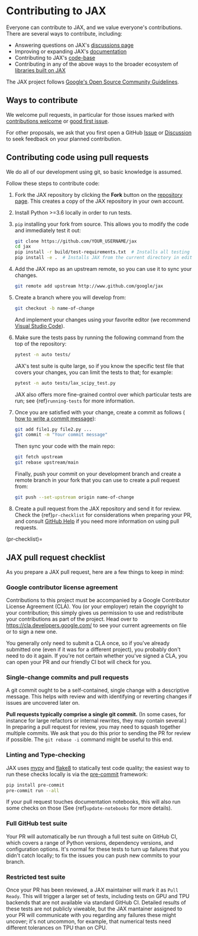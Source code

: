 # Contributing to JAX

Everyone can contribute to JAX, and we value everyone's contributions. There are several
ways to contribute, including:

- Answering questions on JAX's [discussions page](https://github.com/google/jax/discussions)
- Improving or expanding JAX's [documentation](http://jax.readthedocs.io/)
- Contributing to JAX's [code-base](http://github.com/google/jax/)
- Contributing in any of the above ways to the broader ecosystem of [libraries built on JAX](https://github.com/google/jax#neural-network-libraries)

The JAX project follows [Google's Open Source Community Guidelines](https://opensource.google/conduct/).

## Ways to contribute

We welcome pull requests, in particular for those issues marked with
[contributions welcome](https://github.com/google/jax/issues?q=is%3Aopen+is%3Aissue+label%3A%22contributions+welcome%22) or
[good first issue](https://github.com/google/jax/issues?q=is%3Aopen+is%3Aissue+label%3A%22good+first+issue%22).

For other proposals, we ask that you first open a GitHub
[Issue](https://github.com/google/jax/issues/new/choose) or
[Discussion](https://github.com/google/jax/discussions)
to seek feedback on your planned contribution.

## Contributing code using pull requests

We do all of our development using git, so basic knowledge is assumed.

Follow these steps to contribute code:

1. Fork the JAX repository by clicking the **Fork** button on the
   [repository page](http://www.github.com/google/jax). This creates
   a copy of the JAX repository in your own account.

2. Install Python >=3.6 locally in order to run tests.

3. `pip` installing your fork from source. This allows you to modify the code
   and immediately test it out:

   ```bash
   git clone https://github.com/YOUR_USERNAME/jax
   cd jax
   pip install -r build/test-requirements.txt  # Installs all testing requirements.
   pip install -e .  # Installs JAX from the current directory in editable mode.
   ```

4. Add the JAX repo as an upstream remote, so you can use it to sync your
   changes.

   ```bash
   git remote add upstream http://www.github.com/google/jax
   ```

5. Create a branch where you will develop from:

   ```bash
   git checkout -b name-of-change
   ```

   And implement your changes using your favorite editor (we recommend
   [Visual Studio Code](https://code.visualstudio.com/)).

6. Make sure the tests pass by running the following command from the top of
   the repository:

   ```bash
   pytest -n auto tests/
   ```

   JAX's test suite is quite large, so if you know the specific test file that covers your
   changes, you can limit the tests to that; for example:

   ```bash
   pytest -n auto tests/lax_scipy_test.py
   ```

   JAX also offers more fine-grained control over which particular tests are run;
   see {ref}`running-tests` for more information.

7. Once you are satisfied with your change, create a commit as follows (
   [how to write a commit message](https://chris.beams.io/posts/git-commit/)):

   ```bash
   git add file1.py file2.py ...
   git commit -m "Your commit message"
   ```

   Then sync your code with the main repo:

   ```bash
   git fetch upstream
   git rebase upstream/main
   ```

   Finally, push your commit on your development branch and create a remote 
   branch in your fork that you can use to create a pull request from:

   ```bash
   git push --set-upstream origin name-of-change
   ```

8. Create a pull request from the JAX repository and send it for review.
   Check the {ref}`pr-checklist` for considerations when preparing your PR, and
   consult [GitHub Help](https://help.github.com/articles/about-pull-requests/)
   if you need more information on using pull requests.

(pr-checklist)=

## JAX pull request checklist

As you prepare a JAX pull request, here are a few things to keep in mind:

### Google contributor license agreement

Contributions to this project must be accompanied by a Google Contributor License
Agreement (CLA). You (or your employer) retain the copyright to your contribution;
this simply gives us permission to use and redistribute your contributions as
part of the project. Head over to <https://cla.developers.google.com/> to see
your current agreements on file or to sign a new one.

You generally only need to submit a CLA once, so if you've already submitted one
(even if it was for a different project), you probably don't need to do it
again. If you're not certain whether you've signed a CLA, you can open your PR
and our friendly CI bot will check for you.

### Single-change commits and pull requests

A git commit ought to be a self-contained, single change with a descriptive
message. This helps with review and with identifying or reverting changes if
issues are uncovered later on.

**Pull requests typically comprise a single git commit.** (In some cases, for
instance for large refactors or internal rewrites, they may contain several.)
In preparing a pull request for review, you may need to squash together
multiple commits. We ask that you do this prior to sending the PR for review if
possible. The `git rebase -i` command might be useful to this end.

### Linting and Type-checking

JAX uses [mypy](https://mypy.readthedocs.io/) and [flake8](https://flake8.pycqa.org/)
to statically test code quality; the easiest way to run these checks locally is via
the [pre-commit](https://pre-commit.com/) framework:

```bash
pip install pre-commit
pre-commit run --all
```

If your pull request touches documentation notebooks, this will also run some checks
on those (See {ref}`update-notebooks` for more details).

### Full GitHub test suite

Your PR will automatically be run through a full test suite on GitHub CI, which
covers a range of Python versions, dependency versions, and configuration options.
It's normal for these tests to turn up failures that you didn't catch locally; to
fix the issues you can push new commits to your branch.

### Restricted test suite

Once your PR has been reviewed, a JAX maintainer will mark it as `Pull Ready`. This
will trigger a larger set of tests, including tests on GPU and TPU backends that are
not available via standard GitHub CI. Detailed results of these tests are not publicly
viweable, but the JAX mantainer assigned to your PR will communicate with you regarding
any failures these might uncover; it's not uncommon, for example, that numerical tests
need different tolerances on TPU than on CPU.
